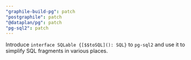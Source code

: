 ```yaml
---
"graphile-build-pg": patch
"postgraphile": patch
"@dataplan/pg": patch
"pg-sql2": patch
---
```


Introduce `interface SQLable {[$$toSQL](): SQL}` to `pg-sql2` and use it to
simplify SQL fragments in various places.
